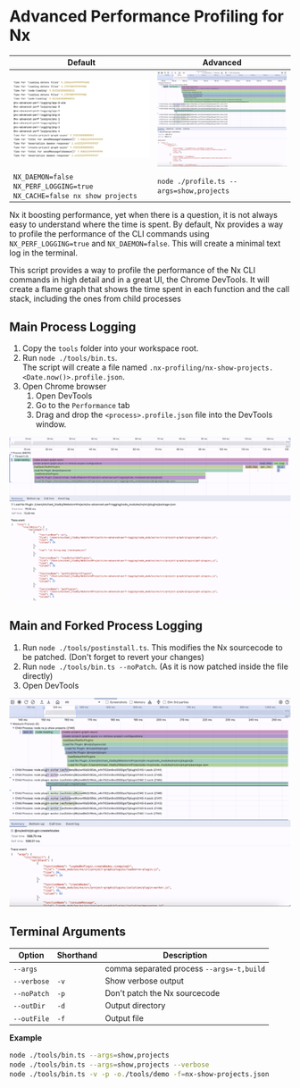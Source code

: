 # Advanced Performance Profiling for Nx

| Default                                                                | Advanced                                                                   |
| ---------------------------------------------------------------------- | -------------------------------------------------------------------------- |
| ![flame-charts.png](./tools/imgs/nx-default-profile.png)               | ![flame-charts.png](./tools/imgs/main-and-forked-process-flame-charts.png) |
| `NX_DAEMON=false NX_PERF_LOGGING=true NX_CACHE=false nx show projects` | `node ./profile.ts --args=show,projects`                       |

Nx it boosting performance, yet when there is a question, it is not always easy to understand where the time is spent.
By default, Nx provides a way to profile the performance of the CLI commands using `NX_PERF_LOGGING=true` and `NX_DAEMON=false`.
This will create a minimal text log in the terminal.

This script provides a way to profile the performance of the Nx CLI commands in high detail and in a great UI, the Chrome DevTools.
It will create a flame graph that shows the time spent in each function and the call stack, including the ones from child processes

## Main Process Logging

1. Copy the `tools` folder into your workspace root.
2. Run `node ./tools/bin.ts`.  
   The script will create a file named `.nx-profiling/nx-show-projects.<Date.now()>.profile.json`.
3. Open Chrome browser
   1. Open DevTools
   2. Go to the `Performance` tab
   3. Drag and drop the `<process>.profile.json` file into the DevTools window.

![flame-charts.png](./tools/imgs/main-process-flame-charts.png)

## Main and Forked Process Logging

1. Run `node ./tools/postinstall.ts`. This modifies the Nx sourcecode to be patched. (Don't forget
   to revert your changes)
2. Run `node ./tools/bin.ts --noPatch`. (As it is now patched inside the file directly)
3. Open DevTools

![flame-charts.png](./tools/imgs/main-and-forked-process-flame-charts.png)

## Terminal Arguments

| Option      | Shorthand | Description                               |
| ----------- | --------- |-------------------------------------------|
| `--args`    |           | comma separated process `--args=-t,build` |
| `--verbose` | `-v`      | Show verbose output                       |
| `--noPatch` | `-p`      | Don't patch the Nx sourcecode             |
| `--outDir`  | `-d`      | Output directory                          |
| `--outFile` | `-f`      | Output file                               |

**Example**

```sh
node ./tools/bin.ts --args=show,projects
node ./tools/bin.ts --args=show,projects --verbose
node ./tools/bin.ts -v -p -o./tools/demo -f=nx-show-projects.json
```
